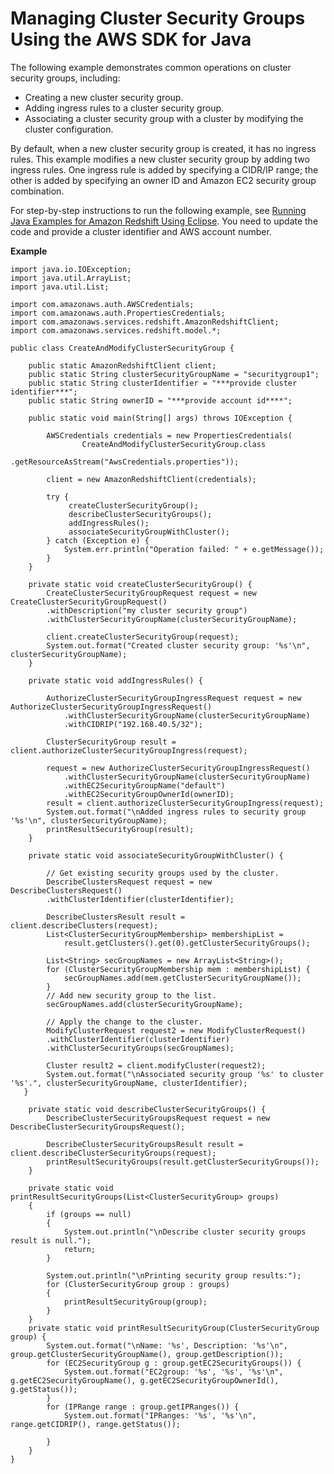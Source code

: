 # Managing Cluster Security Groups Using the AWS SDK for Java<a name="managing-security-groups-java"></a>

The following example demonstrates common operations on cluster security groups, including:
+ Creating a new cluster security group\.
+ Adding ingress rules to a cluster security group\.
+ Associating a cluster security group with a cluster by modifying the cluster configuration\.

By default, when a new cluster security group is created, it has no ingress rules\. This example modifies a new cluster security group by adding two ingress rules\. One ingress rule is added by specifying a CIDR/IP range; the other is added by specifying an owner ID and Amazon EC2 security group combination\.

For step\-by\-step instructions to run the following example, see [Running Java Examples for Amazon Redshift Using Eclipse](using-aws-sdk-for-java.md#setting-up-and-testing-sdk-java)\. You need to update the code and provide a cluster identifier and AWS account number\.

**Example**  

```
import java.io.IOException;
import java.util.ArrayList;
import java.util.List;

import com.amazonaws.auth.AWSCredentials;
import com.amazonaws.auth.PropertiesCredentials;
import com.amazonaws.services.redshift.AmazonRedshiftClient;
import com.amazonaws.services.redshift.model.*;

public class CreateAndModifyClusterSecurityGroup {

    public static AmazonRedshiftClient client;
    public static String clusterSecurityGroupName = "securitygroup1";
    public static String clusterIdentifier = "***provide cluster identifier***";
    public static String ownerID = "***provide account id****";  
        
    public static void main(String[] args) throws IOException {
            
        AWSCredentials credentials = new PropertiesCredentials(
                CreateAndModifyClusterSecurityGroup.class
                        .getResourceAsStream("AwsCredentials.properties"));
    
        client = new AmazonRedshiftClient(credentials);
        
        try {            
             createClusterSecurityGroup();   
             describeClusterSecurityGroups();
             addIngressRules();
             associateSecurityGroupWithCluster();
        } catch (Exception e) {
            System.err.println("Operation failed: " + e.getMessage());
        }
    }

    private static void createClusterSecurityGroup() {
        CreateClusterSecurityGroupRequest request = new CreateClusterSecurityGroupRequest()
        .withDescription("my cluster security group")
        .withClusterSecurityGroupName(clusterSecurityGroupName);
        
        client.createClusterSecurityGroup(request);
        System.out.format("Created cluster security group: '%s'\n", clusterSecurityGroupName);
    }
    
    private static void addIngressRules() {

        AuthorizeClusterSecurityGroupIngressRequest request = new AuthorizeClusterSecurityGroupIngressRequest()
            .withClusterSecurityGroupName(clusterSecurityGroupName)
            .withCIDRIP("192.168.40.5/32");
            
        ClusterSecurityGroup result = client.authorizeClusterSecurityGroupIngress(request);
        
        request = new AuthorizeClusterSecurityGroupIngressRequest()
            .withClusterSecurityGroupName(clusterSecurityGroupName)
            .withEC2SecurityGroupName("default")
            .withEC2SecurityGroupOwnerId(ownerID);        
        result = client.authorizeClusterSecurityGroupIngress(request);
        System.out.format("\nAdded ingress rules to security group '%s'\n", clusterSecurityGroupName);
        printResultSecurityGroup(result);
    }
    
    private static void associateSecurityGroupWithCluster() {

        // Get existing security groups used by the cluster.
        DescribeClustersRequest request = new DescribeClustersRequest()
        .withClusterIdentifier(clusterIdentifier);
  
        DescribeClustersResult result = client.describeClusters(request);
        List<ClusterSecurityGroupMembership> membershipList = 
            result.getClusters().get(0).getClusterSecurityGroups();

        List<String> secGroupNames = new ArrayList<String>();
        for (ClusterSecurityGroupMembership mem : membershipList) {
            secGroupNames.add(mem.getClusterSecurityGroupName());
        }
        // Add new security group to the list.
        secGroupNames.add(clusterSecurityGroupName);
        
        // Apply the change to the cluster.
        ModifyClusterRequest request2 = new ModifyClusterRequest()
        .withClusterIdentifier(clusterIdentifier)
        .withClusterSecurityGroups(secGroupNames);        
       
        Cluster result2 = client.modifyCluster(request2);
        System.out.format("\nAssociated security group '%s' to cluster '%s'.", clusterSecurityGroupName, clusterIdentifier);
   }

    private static void describeClusterSecurityGroups() {
        DescribeClusterSecurityGroupsRequest request = new DescribeClusterSecurityGroupsRequest();
       
        DescribeClusterSecurityGroupsResult result = client.describeClusterSecurityGroups(request);
        printResultSecurityGroups(result.getClusterSecurityGroups());
    }

    private static void printResultSecurityGroups(List<ClusterSecurityGroup> groups)
    {
        if (groups == null)
        {
            System.out.println("\nDescribe cluster security groups result is null.");
            return;
        }

        System.out.println("\nPrinting security group results:");
        for (ClusterSecurityGroup group : groups)
        {
            printResultSecurityGroup(group);
        }        
    }
    private static void printResultSecurityGroup(ClusterSecurityGroup group) {
        System.out.format("\nName: '%s', Description: '%s'\n", group.getClusterSecurityGroupName(), group.getDescription());
        for (EC2SecurityGroup g : group.getEC2SecurityGroups()) {
            System.out.format("EC2group: '%s', '%s', '%s'\n", g.getEC2SecurityGroupName(), g.getEC2SecurityGroupOwnerId(), g.getStatus());
        }
        for (IPRange range : group.getIPRanges()) {
            System.out.format("IPRanges: '%s', '%s'\n", range.getCIDRIP(), range.getStatus());

        }        
    }
}
```